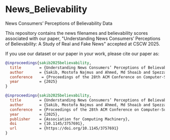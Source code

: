 # News_Believability
News Consumers’ Perceptions of Believability Data


This repository contains the news filenames and believability scores associated with our paper, "Understanding News Consumers’ Perceptions of Believability: A Study of Real and Fake News" accepted at CSCW 2025.

If you use our dataset or our paper in your work, please cite our paper as:

```bibtex
@inproceedings{sakib2025believability,
  title        = {Understanding News Consumers’ Perceptions of Believability: A Study of Real and Fake News},
  author       = {Sakib, Mostofa Najmus and Ahmed, Md Shoaib and Spezzano, Francesca and Hamby, Anne},
  conference    = {Proceedings of the 28th ACM Conference on Computer-Supported Cooperative Work and Social Computing (CSCW '25)},
  year         = {2025}
}

@inproceedings{sakib2025believability,
  title        = {Understanding News Consumers’ Perceptions of Believability: A Study of Real and Fake News},
  author       = {Sakib, Mostofa Najmus and Ahmed, Md Shoaib and Spezzano, Francesca and Hamby, Anne},
  conference   = {Proceedings of the 28th ACM Conference on Computer-Supported Cooperative Work and Social Computing (CSCW '25)},
  year         = {2025},
  publisher    = {Association for Computing Machinery},
  doi          = {10.1145/3757691},
  url          = {https://doi.org/10.1145/3757691}
}



